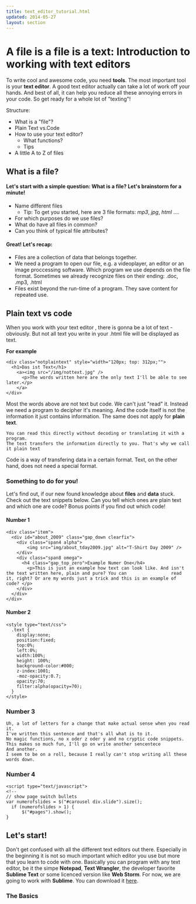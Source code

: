 ```yaml
---
title: text_editor_tutorial.html
updated: 2014-05-27
layout: section
---
```

# A file is a file is a text: Introduction to working with text editors

To write cool and awesome code, you need **tools**. The most important tool is your **text editor**. A good text editor actually can take a lot of work off your hands. And best of all, it can help you reduce all these annoying errors in your code. So get ready for a whole lot of "texting"!

Structure: 

- What is a "file"?
- Plain Text vs.Code
- How to use your text editor?
  + What functions?
  + Tips 
- A little A to Z of files

## What is a file? 

#### Let's start with a simple question: What is a file? Let's brainstorm for a minute!
* Name different files 
  - Tip: To get you started, here are 3 file formats: _mp3_, _jpg_, _html_ ....
* For which purposes do we use files?
* What do have all files in common?
* Can you think of typical file attributes?

#### Great! Let's recap:

* Files are a collection of data that belongs together.
* We need a program to open our file, e.g. a videoplayer, an editor or an image proccessing software. Which program we use depends on the file format. Sometimes we already recognize files on their ending: .doc, .mp3, .html
* Files exist beyond the run-time of a program. They save content for repeated use. 

## Plain text vs code

When you work with your text editor , there is gonna be a lot of text - obviously. But not all text you write in your .html file will be displayed as text.

**For example**

    <div class="notplaintext" style="width="120px; top: 312px;"">
      <h1>Das ist Text</h1>
        <a><img src="/img/nottext.jpg" />
          <p>The words written here are the only text I'll be able to see later.</p>
        </a>
    </div>

Most the words above are not text but code. We can't just "read" it. Instead we need a program to decipher it's meaning. And the code itself is not the information it just contains information.
The same does not apply for **plain text**. 


    You can read this directly without decoding or translating it with a program. 
    The text transfers the information directly to you. That's why we call it plain text

Code is a way of transfering data in a certain format. Text, on the other hand, does not need a special format. 

### Something to do for you!

Let's find out, if our new found knowledge about **files** and **data** stuck. Check out the text snippets below. Can you tell which ones are plain text and which one are code? Bonus points if you find out which code!

#### Number 1

    <div class="item">
      <div id="about_2009" class="gap_down clearfix">
        <div class="span4 alpha">
            <img src="img/about_tday2009.jpg" alt="T-Shirt Day 2009" />
        </div>
        <div class="span8 omega">
          <h4 class="gap_top_zero">Example Numer One</h4>
            <p>This is just an example how text can look like. And isn't the text written here, plain and pure? You can                 read it, right? Or are my words just a trick and this is an example of code? </p>
        </div>
      </div>
    </div>
    
#### Number 2

    <style type="text/css">
      .text {
        display:none;
        position:fixed;
        top:0%;
        left:0%;
        width:100%;
        height: 100%;
        background-color:#000;
        z-index:1001;
        -moz-opacity:0.7;
        opacity:70;
        filter:alpha(opacity=70);
      }
    </style>
    
### Number 3

    Uh, a lot of letters for a change that make actual sense when you read it. 
    I've written this sentence and that's all what is to it.
    No magic functions, no x oder z oder y and no cryptic code snippets. 
    This makes so much fun, I'll go on write another sencentece
    And another.
    I seem to be on a roll, because I really can't stop writing all these words down.
    
    
### Number 4 

    <script type="text/javascript">
    <!--
    // show page switch bullets
    var numerofslides = $("#carousel div.slide").size();
      if (numerofslides > 1) {
	      $("#pages").show();
    }


## Let's start!

Don't get confused with all the different text editors out there. Especially in the beginning it is not so much important which editor you use but more that you learn to code with one. Basically you can program with any text editor, be it the simpe __Notepad__, __Text Wrangler__, the developer favorite __Sublime Text__ or some licenced version like __Web Storm__. For now, we are going to work with __Sublime__. You can download it [here](http://www.sublimetext.com/2).

### The Basics
 
 
